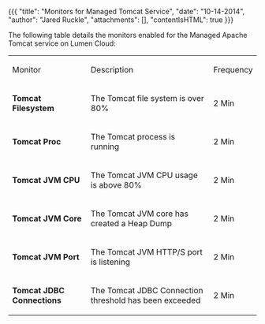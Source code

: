 {{{
  "title": "Monitors for Managed Tomcat Service",
  "date": "10-14-2014",
  "author": "Jared Ruckle",
  "attachments": [],
  "contentIsHTML": true
}}}

<p>The following table details the monitors enabled for the Managed Apache Tomcat service on Lumen Cloud:</p>
<table>
  <tbody>
    <tr>
      <td>
        <p>Monitor</p>
      </td>
      <td>
        <p>Description</p>
      </td>
      <td>
        <p>Frequency</p>
      </td>
    </tr>
    <tr>
      <td>
        <p><strong>Tomcat Filesystem</strong>
        </p>
      </td>
      <td>
        <p>The Tomcat file system is over 80%</p>
      </td>
      <td>
        <p>2 Min</p>
      </td>
    </tr>
    <tr>
      <td>
        <p><strong>Tomcat Proc</strong>
        </p>
      </td>
      <td>
        <p>The Tomcat process is running</p>
      </td>
      <td>
        <p>2 Min</p>
      </td>
    </tr>
    <tr>
      <td>
        <p><strong>Tomcat JVM CPU </strong>
        </p>
      </td>
      <td>
        <p>The Tomcat JVM CPU usage is above 80%</p>
      </td>
      <td>
        <p>2 Min</p>
      </td>
    </tr>
    <tr>
      <td>
        <p><strong>Tomcat JVM Core</strong>
        </p>
      </td>
      <td>
        <p>The Tomcat JVM core has created a Heap Dump</p>
      </td>
      <td>
        <p>2 Min</p>
      </td>
    </tr>
    <tr>
      <td>
        <p><strong>Tomcat JVM Port</strong>
        </p>
      </td>
      <td>
        <p>The Tomcat JVM HTTP/S port is listening</p>
      </td>
      <td>
        <p>2 Min</p>
      </td>
    </tr>
    <tr>
      <td>
        <p><strong>Tomcat JDBC Connections</strong>
        </p>
      </td>
      <td>
        <p>The Tomcat JDBC Connection threshold has been exceeded</p>
      </td>
      <td>
        <p>2 Min</p>
      </td>
    </tr>
  </tbody>
</table>
